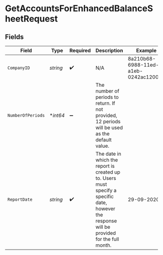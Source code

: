 # GetAccountsForEnhancedBalanceSheetRequest


## Fields

| Field                                                                                                                                        | Type                                                                                                                                         | Required                                                                                                                                     | Description                                                                                                                                  | Example                                                                                                                                      |
| -------------------------------------------------------------------------------------------------------------------------------------------- | -------------------------------------------------------------------------------------------------------------------------------------------- | -------------------------------------------------------------------------------------------------------------------------------------------- | -------------------------------------------------------------------------------------------------------------------------------------------- | -------------------------------------------------------------------------------------------------------------------------------------------- |
| `CompanyID`                                                                                                                                  | *string*                                                                                                                                     | :heavy_check_mark:                                                                                                                           | N/A                                                                                                                                          | 8a210b68-6988-11ed-a1eb-0242ac120002                                                                                                         |
| `NumberOfPeriods`                                                                                                                            | **int64*                                                                                                                                     | :heavy_minus_sign:                                                                                                                           | The number of periods to return. If not provided, 12 periods will be used as the default value.                                              |                                                                                                                                              |
| `ReportDate`                                                                                                                                 | *string*                                                                                                                                     | :heavy_check_mark:                                                                                                                           | The date in which the report is created up to. Users must specify a specific date, however the response will be provided for the full month. | 29-09-2020                                                                                                                                   |